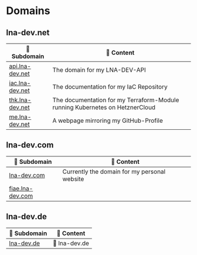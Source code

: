 # Domains

## lna-dev.net

|🔗 Subdomain|📃 Content|
|---|---|
|[api.lna-dev.net](https://api.lna-dev.net/swagger)|The domain for my LNA-DEV-API|
|[iac.lna-dev.net](https://iac.ln-dev.net)|The documentation for my IaC Repository|
|[thk.lna-dev.net](https://thk.lna-dev.net)|The documentation for my Terraform-Module running Kubernetes on HetznerCloud|
|[me.lna-dev.net](https://me.lna-dev.net)|A webpage mirroring my GitHub-Profile|

## lna-dev.com

|🔗 Subdomain|📃 Content|
|---|---|
|[lna-dev.com](https://lna-dev.com)|Currently the domain for my personal website|
|[fiae.lna-dev.com](https://fiae.lna-dev.com)||

## lna-dev.de

|🔗 Subdomain|📃 Content|
|---|---|
|[lna-dev.de](https://lna-dev.de)|🔗 lna-dev.de|
